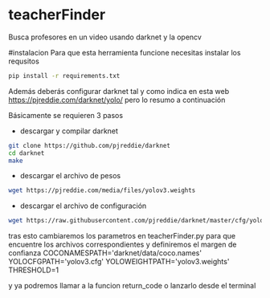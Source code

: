 # teacherFinder
Busca profesores en un video usando darknet y la opencv

#instalacion
Para que esta herramienta funcione necesitas instalar los requsitos 
```sh
pip install -r requirements.txt
```

Además deberás configurar darknet tal y como indica en esta web https://pjreddie.com/darknet/yolo/ pero lo resumo a continuación

Básicamente se requieren 3 pasos 

* descargar y compilar darknet
```sh
git clone https://github.com/pjreddie/darknet
cd darknet
make
```

* descargar el archivo de pesos
```sh
wget https://pjreddie.com/media/files/yolov3.weights
```
* descargar el archivo de configuración
```sh
wget https://raw.githubusercontent.com/pjreddie/darknet/master/cfg/yolov3.cfg
```

tras esto cambiaremos los parametros en teacherFinder.py para que encuentre los archivos correspondientes y definiremos el margen de confianza
COCONAMESPATH='darknet/data/coco.names'
YOLOCFGPATH='yolov3.cfg'
YOLOWEIGHTPATH='yolov3.weights'
THRESHOLD=1

y ya podremos llamar a la funcion return_code o lanzarlo desde el terminal


